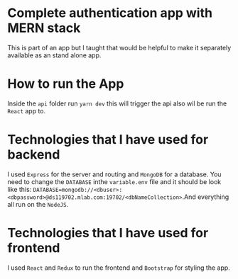 # Complete authentication app with MERN stack
This is part of an app but I taught that would be helpful to make it separately available as an stand alone app.
# How to run the App
Inside the `api` folder run `yarn dev` this will trigger the api also wil be run the `React` app to.
# Technologies that I have used for backend
I used `Express` for the server and routing and `MongoDB` for a database. You need to change the `DATABASE` inthe `variable.env` file and it should be look like this:
```DATABASE=mongodb://<dbuser>:<dbpassword>@ds119702.mlab.com:19702/<dbNameCollection>```.And everything all run on the `NodeJS`.
# Technologies that I have used for frontend
I used `React` and `Redux` to run the frontend and `Bootstrap` for styling the app.
